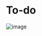 # To-do
![image](https://user-images.githubusercontent.com/90621630/198951268-0bd19cdd-e163-4f75-be59-03a6279a2fc0.png)
